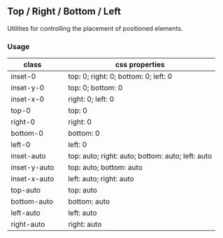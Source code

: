 ## Top / Right / Bottom / Left

Utilities for controlling the placement of positioned elements.

### Usage

| class |  | css properties |
|---|---|---|
| inset-0 |  | top: 0; right: 0; bottom: 0; left: 0 |
| inset-y-0 |  | top: 0; bottom: 0 |
| inset-x-0 |  | right: 0; left: 0 |
| top-0 |  | top: 0 |
| right-0 |  | right: 0 |
| bottom-0 |  | bottom: 0 |
| left-0 |  | left: 0 |
| inset-auto |  | top: auto; right: auto; bottom: auto; left: auto |
| inset-y-auto |  | top: auto; bottom: auto |
| inset-x-auto |  | left: auto; right: auto |
| top-auto |  | top: auto |
| bottom-auto |  | bottom: auto |
| left-auto |  | left: auto |
| right-auto |  | right: auto |
